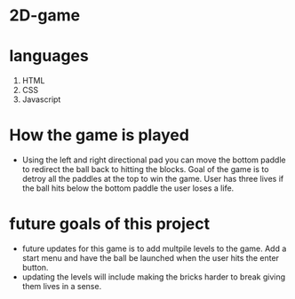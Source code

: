 # 2D-game

# languages
1. HTML
2. CSS
3. Javascript

# How the game is played
- Using the left and right directional pad you can move the bottom paddle to redirect the ball back to hitting the blocks. Goal of the game is to detroy all the paddles at the top to win the game. User has three lives if the ball hits below the bottom paddle the user loses a life. 

# future goals of this project
- future updates for this game is to add multpile levels to the game. Add a start menu and have the ball be launched when the user hits the enter button. 
- updating the levels will include making the bricks harder to break giving them lives in a sense.